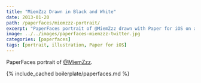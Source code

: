 ```yaml
---
title: "MiemZzz Drawn in Black and White"
date: 2013-01-20
path: /paperfaces/miemzzz-portrait/
excerpt: "PaperFaces portrait of @MiemZzz drawn with Paper for iOS on an iPad."
image: ../../images/paperfaces-miemzzz-twitter.jpg
categories: [paperfaces]
tags: [portrait, illustration, Paper for iOS]
---
```


PaperFaces portrait of [@MiemZzz](https://twitter.com/MiemZzz).

{% include_cached boilerplate/paperfaces.md %}
